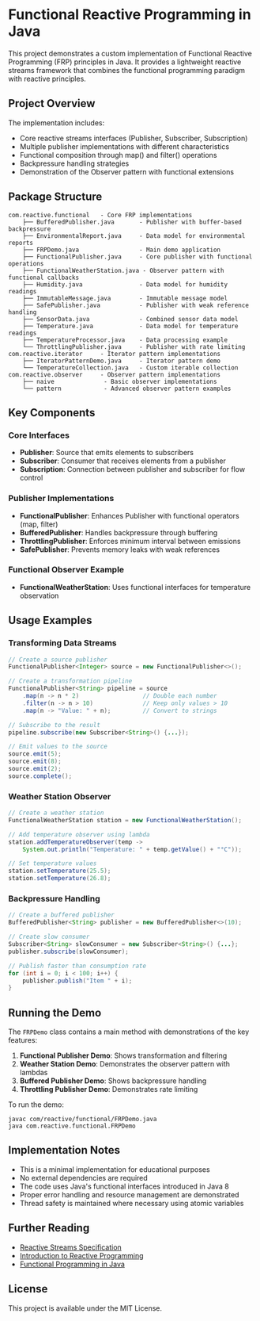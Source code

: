 # Functional Reactive Programming in Java

This project demonstrates a custom implementation of Functional Reactive Programming (FRP) principles in Java. It provides a lightweight reactive streams framework that combines the functional programming paradigm with reactive principles.

## Project Overview

The implementation includes:

- Core reactive streams interfaces (Publisher, Subscriber, Subscription)
- Multiple publisher implementations with different characteristics
- Functional composition through map() and filter() operations
- Backpressure handling strategies
- Demonstration of the Observer pattern with functional extensions

## Package Structure

```
com.reactive.functional   - Core FRP implementations
    ├── BufferedPublisher.java       - Publisher with buffer-based backpressure
    ├── EnvironmentalReport.java     - Data model for environmental reports
    ├── FRPDemo.java                 - Main demo application
    ├── FunctionalPublisher.java     - Core publisher with functional operations
    ├── FunctionalWeatherStation.java - Observer pattern with functional callbacks
    ├── Humidity.java                - Data model for humidity readings
    ├── ImmutableMessage.java        - Immutable message model
    ├── SafePublisher.java           - Publisher with weak reference handling
    ├── SensorData.java              - Combined sensor data model
    ├── Temperature.java             - Data model for temperature readings
    ├── TemperatureProcessor.java    - Data processing example
    └── ThrottlingPublisher.java     - Publisher with rate limiting
com.reactive.iterator     - Iterator pattern implementations
    ├── IteratorPatternDemo.java     - Iterator pattern demo
    └── TemperatureCollection.java   - Custom iterable collection
com.reactive.observer     - Observer pattern implementations
    ├── naive              - Basic observer implementations
    └── pattern            - Advanced observer pattern examples
```

## Key Components

### Core Interfaces

- **Publisher<T>**: Source that emits elements to subscribers
- **Subscriber<T>**: Consumer that receives elements from a publisher
- **Subscription**: Connection between publisher and subscriber for flow control

### Publisher Implementations

- **FunctionalPublisher<T>**: Enhances Publisher with functional operators (map, filter)
- **BufferedPublisher<T>**: Handles backpressure through buffering
- **ThrottlingPublisher<T>**: Enforces minimum interval between emissions
- **SafePublisher<T>**: Prevents memory leaks with weak references

### Functional Observer Example

- **FunctionalWeatherStation**: Uses functional interfaces for temperature observation

## Usage Examples

### Transforming Data Streams

```java
// Create a source publisher
FunctionalPublisher<Integer> source = new FunctionalPublisher<>();

// Create a transformation pipeline
FunctionalPublisher<String> pipeline = source
    .map(n -> n * 2)                  // Double each number
    .filter(n -> n > 10)              // Keep only values > 10
    .map(n -> "Value: " + n);         // Convert to strings

// Subscribe to the result
pipeline.subscribe(new Subscriber<String>() {...});

// Emit values to the source
source.emit(5);
source.emit(8);
source.emit(2);
source.complete();
```

### Weather Station Observer

```java
// Create a weather station
FunctionalWeatherStation station = new FunctionalWeatherStation();

// Add temperature observer using lambda
station.addTemperatureObserver(temp -> 
    System.out.println("Temperature: " + temp.getValue() + "°C"));

// Set temperature values
station.setTemperature(25.5);
station.setTemperature(26.8);
```

### Backpressure Handling

```java
// Create a buffered publisher
BufferedPublisher<String> publisher = new BufferedPublisher<>(10);

// Create slow consumer
Subscriber<String> slowConsumer = new Subscriber<String>() {...};
publisher.subscribe(slowConsumer);

// Publish faster than consumption rate
for (int i = 0; i < 100; i++) {
    publisher.publish("Item " + i);
}
```

## Running the Demo

The `FRPDemo` class contains a main method with demonstrations of the key features:

1. **Functional Publisher Demo**: Shows transformation and filtering
2. **Weather Station Demo**: Demonstrates the observer pattern with lambdas
3. **Buffered Publisher Demo**: Shows backpressure handling
4. **Throttling Publisher Demo**: Demonstrates rate limiting

To run the demo:

```
javac com/reactive/functional/FRPDemo.java
java com.reactive.functional.FRPDemo
```

## Implementation Notes

- This is a minimal implementation for educational purposes
- No external dependencies are required
- The code uses Java's functional interfaces introduced in Java 8
- Proper error handling and resource management are demonstrated
- Thread safety is maintained where necessary using atomic variables

## Further Reading

- [Reactive Streams Specification](https://github.com/reactive-streams/reactive-streams-jvm)
- [Introduction to Reactive Programming](https://gist.github.com/staltz/868e7e9bc2a7b8c1f754)
- [Functional Programming in Java](https://www.oracle.com/technical-resources/articles/java/java8-lambdas.html)

## License

This project is available under the MIT License.